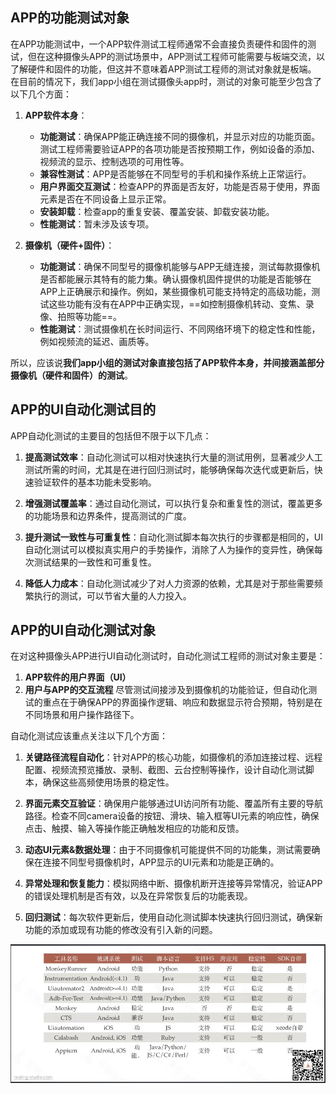 ## APP的功能测试对象
在APP功能测试中，一个APP软件测试工程师通常不会直接负责硬件和固件的测试，但在这种摄像头APP的测试场景中，APP测试工程师可能需要与板端交流，以了解硬件和固件的功能，但这并不意味着APP测试工程师的测试对象就是板端。
在目前的情况下，我们app小组在测试摄像头app时，测试的对象可能至少包含了以下几个方面：

1. **APP软件本身**：
    - **功能测试**：确保APP能正确连接不同的摄像机，并显示对应的功能页面。测试工程师需要验证APP的各项功能是否按预期工作，例如设备的添加、视频流的显示、控制选项的可用性等。
    - **兼容性测试**：APP是否能够在不同型号的手机和操作系统上正常运行。
    - **用户界面交互测试**：检查APP的界面是否友好，功能是否易于使用，界面元素是否在不同设备上显示正常。
    - **安装卸载**：检查app的重复安装、覆盖安装、卸载安装功能。
    - **性能测试**：暂未涉及该专项。

2. **摄像机（硬件+固件）**：
    - **功能测试**：确保不同型号的摄像机能够与APP无缝连接，测试每款摄像机是否都能展示其特有的能力集。确认摄像机固件提供的功能是否能够在APP上正确展示和操作。例如，某些摄像机可能支持特定的高级功能，测试这些功能有没有在APP中正确实现，==如控制摄像机转动、变焦、录像、拍照等功能==。
    - **性能测试**：测试摄像机在长时间运行、不同网络环境下的稳定性和性能，例如视频流的延迟、画质等。

所以，应该说**我们app小组的测试对象直接包括了APP软件本身，并间接涵盖部分摄像机（硬件和固件）的测试**。


## APP的UI自动化测试目的
APP自动化测试的主要目的包括但不限于以下几点：

1. **提高测试效率**：自动化测试可以相对快速执行大量的测试用例，显著减少人工测试所需的时间，尤其是在进行回归测试时，能够确保每次迭代或更新后，快速验证软件的基本功能未受影响。

2. **增强测试覆盖率**：通过自动化测试，可以执行复杂和重复性的测试，覆盖更多的功能场景和边界条件，提高测试的广度。

3. **提升测试一致性与可重复性**：自动化测试脚本每次执行的步骤都是相同的，UI自动化测试可以模拟真实用户的手势操作，消除了人为操作的变异性，确保每次测试结果的一致性和可重复性。

4. **降低人力成本**：自动化测试减少了对人力资源的依赖，尤其是对于那些需要频繁执行的测试，可以节省大量的人力投入。


## APP的UI自动化测试对象
在对这种摄像头APP进行UI自动化测试时，自动化测试工程师的测试对象主要是：
1. **APP软件的用户界面（UI）**
2. **用户与APP的交互流程**
尽管测试间接涉及到摄像机的功能验证，但自动化测试的重点在于确保APP的界面操作逻辑、响应和数据显示符合预期，特别是在不同场景和用户操作路径下。

自动化测试应该重点关注以下几个方面：

1. **关键路径流程自动化**：针对APP的核心功能，如摄像机的添加连接过程、远程配置、视频流预览播放、录制、截图、云台控制等操作，设计自动化测试脚本，确保这些高频使用场景的稳定性。

2. **界面元素交互验证**：确保用户能够通过UI访问所有功能、覆盖所有主要的导航路径。检查不同camera设备的按钮、滑块、输入框等UI元素的响应性，确保点击、触摸、输入等操作能正确触发相应的功能和反馈。

3. **动态UI元素&数据处理**：由于不同摄像机可能提供不同的功能集，测试需要确保在连接不同型号摄像机时，APP显示的UI元素和功能是正确的。

4. **异常处理和恢复能力**：模拟网络中断、摄像机断开连接等异常情况，验证APP的错误处理机制是否有效，以及在异常恢复后的功能表现。

5. **回归测试**：每次软件更新后，使用自动化测试脚本快速执行回归测试，确保新功能的添加或现有功能的修改没有引入新的问题。

![img.png](apk_pkgs/img.png)
